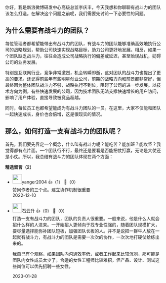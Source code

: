 你好，我是新浪微博研发中心高级总监李庆丰，今天我想和你聊聊有战斗力的团队该怎么打造。在解决这个问题之前呢，我们需要先讨论一下必要性的问题。

## **为什么需要有战斗力的团队？**

每位管理者都希望能带出有战斗力的团队，有战斗力的团队能够准确高效地执行公司的战略规划，帮助公司快速实现战略目标，助力公司更好地发展。相反，如果一个团队缺乏战斗力，往往会造成公司战略执行的偏差或延迟，甚至贻误战机，妨碍公司的业务发展。

特别是互联网行业，竞争非常激烈，机会转瞬即逝，这对团队的战斗力也提出了更高的要求。还记得前些年有些明星创业公司，前期的战略方向和前景都非常好，但最终因为整体团队战斗力不够，战略执行不到位，阻碍了公司的进一步发展。以技术方向为例，有些快速发展的公司，因为技术团队无法支撑快速增长的用户访问，影响了用户体验，直接导致被竞品超越。

同时，每位员工也都希望能成为有战斗力团队的一员。在这里，大家不仅能和团队一起快速成⻓，身价也会倍增，这是很现实的情况。

## 那么，如何打造一支有战斗力的团队呢？

首先，我们要先界定一个概念，什么叫有战斗力呢？能吃苦？能加班？能攻坚？我觉得都有点片面。一个团队行不行，最终还是要看是否能把仗打赢，无论是大仗还是小仗。所以，我总结有战斗力的团队体现在两个方面：
<div><strong>精选留言（2）</strong></div><ul>
<li><img src="http://thirdwx.qlogo.cn/mmopen/vi_32/DYAIOgq83erms9qcIFYZ4npgLYPu1QgxQyaXcj64ZBicNVeBRWcYUpCZ9p0BGsrEcX8heibMLCV4Gde4P9pf7PjA/132" width="30px"><span>yanger2004</span> 👍（1） 💬（0）<div>赞同作者的三个点。建立协作机制很重要</div>2022-12-10</li><br/><li><img src="https://static001.geekbang.org/account/avatar/00/0f/a0/c3/c5db35df.jpg" width="30px"><span>石云升</span> 👍（0） 💬（0）<div>打造一支有战斗力的团队，团队的负责人很重要。一般来说，他是什么人就会招什么样的人进来。一开始招人更倾向于找专业性强的，随着团队规模扩大，要尽量选择能弥补团队短板，加强团队长板的人。并不是说把一群牛人放在一起就有战斗力，有战斗力的团队是需要一次次的协作，一次次地打硬仗给练出来的。

我自己有个观察，如果团队内沟通效率低，或者工作起来比较沉闷，那可能是团队内女性成员太少了。合适的女性工程师比较难招，但产品、设计、测试这些岗位可以优先招聘一些女性。</div>2023-01-28</li><br/>
</ul>